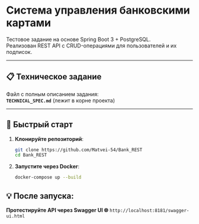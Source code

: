 # Система управления банковскими картами

Тестовое задание на основе Spring Boot 3 + PostgreSQL.  
Реализован REST API с CRUD-операциями для пользователей и их подписок.

---

## 📋 Техническое задание

Файл с полным описанием задания:  
**`TECHNICAL_SPEC.md`** (лежит в корне проекта)

---

## 🚀 Быстрый старт

1. **Клонируйте репозиторий**:
   ```bash
   git clone https://github.com/Matvei-54/Bank_REST
   cd Bank_REST

2. **Запустите через Docker**:
   ```bash
   docker-compose up --build

## 💡 После запуска:

**Протестируйте API через Swagger UI 🌐** `http://localhost:8181/swagger-ui.html`
